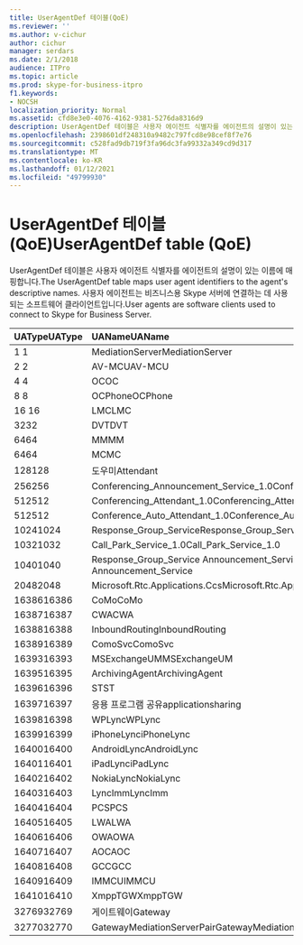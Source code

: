```yaml
---
title: UserAgentDef 테이블(QoE)
ms.reviewer: ''
ms.author: v-cichur
author: cichur
manager: serdars
ms.date: 2/1/2018
audience: ITPro
ms.topic: article
ms.prod: skype-for-business-itpro
f1.keywords:
- NOCSH
localization_priority: Normal
ms.assetid: cfd8e3e0-4076-4162-9381-5276da8316d9
description: UserAgentDef 테이블은 사용자 에이전트 식별자를 에이전트의 설명이 있는 이름에 매핑합니다. 사용자 에이전트는 비즈니스용 Skype 서버에 연결하는 데 사용되는 소프트웨어 클라이언트입니다.
ms.openlocfilehash: 2398601df248310a9482c797fcd8e98cef8f7e76
ms.sourcegitcommit: c528fad9db719f3fa96dc3fa99332a349cd9d317
ms.translationtype: MT
ms.contentlocale: ko-KR
ms.lasthandoff: 01/12/2021
ms.locfileid: "49799930"
---
```

# <a name="useragentdef-table-qoe"></a><span data-ttu-id="8034b-104">UserAgentDef 테이블(QoE)</span><span class="sxs-lookup"><span data-stu-id="8034b-104">UserAgentDef table (QoE)</span></span>
 
<span data-ttu-id="8034b-105">UserAgentDef 테이블은 사용자 에이전트 식별자를 에이전트의 설명이 있는 이름에 매핑합니다.</span><span class="sxs-lookup"><span data-stu-id="8034b-105">The UserAgentDef table maps user agent identifiers to the agent's descriptive names.</span></span> <span data-ttu-id="8034b-106">사용자 에이전트는 비즈니스용 Skype 서버에 연결하는 데 사용되는 소프트웨어 클라이언트입니다.</span><span class="sxs-lookup"><span data-stu-id="8034b-106">User agents are software clients used to connect to Skype for Business Server.</span></span>
  
|<span data-ttu-id="8034b-107">**UAType**</span><span class="sxs-lookup"><span data-stu-id="8034b-107">**UAType**</span></span>|<span data-ttu-id="8034b-108">**UAName**</span><span class="sxs-lookup"><span data-stu-id="8034b-108">**UAName**</span></span>|<span data-ttu-id="8034b-109">**UACategory**</span><span class="sxs-lookup"><span data-stu-id="8034b-109">**UACategory**</span></span>|
|:-----|:-----|:-----|
|<span data-ttu-id="8034b-110">1 </span><span class="sxs-lookup"><span data-stu-id="8034b-110">1</span></span>  <br/> |<span data-ttu-id="8034b-111">MediationServer</span><span class="sxs-lookup"><span data-stu-id="8034b-111">MediationServer</span></span>  <br/> |<span data-ttu-id="8034b-112">MediationServer</span><span class="sxs-lookup"><span data-stu-id="8034b-112">MediationServer</span></span>  <br/> |
|<span data-ttu-id="8034b-113">2 </span><span class="sxs-lookup"><span data-stu-id="8034b-113">2</span></span>  <br/> |<span data-ttu-id="8034b-114">AV-MCU</span><span class="sxs-lookup"><span data-stu-id="8034b-114">AV-MCU</span></span>  <br/> |<span data-ttu-id="8034b-115">AV-MCU</span><span class="sxs-lookup"><span data-stu-id="8034b-115">AV-MCU</span></span>  <br/> |
|<span data-ttu-id="8034b-116">4 </span><span class="sxs-lookup"><span data-stu-id="8034b-116">4</span></span>  <br/> |<span data-ttu-id="8034b-117">OC</span><span class="sxs-lookup"><span data-stu-id="8034b-117">OC</span></span>  <br/> |<span data-ttu-id="8034b-118">OC</span><span class="sxs-lookup"><span data-stu-id="8034b-118">OC</span></span>  <br/> |
|<span data-ttu-id="8034b-119">8 </span><span class="sxs-lookup"><span data-stu-id="8034b-119">8</span></span>  <br/> |<span data-ttu-id="8034b-120">OCPhone</span><span class="sxs-lookup"><span data-stu-id="8034b-120">OCPhone</span></span>  <br/> |<span data-ttu-id="8034b-121">OCPhone</span><span class="sxs-lookup"><span data-stu-id="8034b-121">OCPhone</span></span>  <br/> |
|<span data-ttu-id="8034b-122">16 </span><span class="sxs-lookup"><span data-stu-id="8034b-122">16</span></span>  <br/> |<span data-ttu-id="8034b-123">LMC</span><span class="sxs-lookup"><span data-stu-id="8034b-123">LMC</span></span>  <br/> |<span data-ttu-id="8034b-124">LMC</span><span class="sxs-lookup"><span data-stu-id="8034b-124">LMC</span></span>  <br/> |
|<span data-ttu-id="8034b-125">32</span><span class="sxs-lookup"><span data-stu-id="8034b-125">32</span></span>  <br/> |<span data-ttu-id="8034b-126">DVT</span><span class="sxs-lookup"><span data-stu-id="8034b-126">DVT</span></span>  <br/> |<span data-ttu-id="8034b-127">DVT</span><span class="sxs-lookup"><span data-stu-id="8034b-127">DVT</span></span>  <br/> |
|<span data-ttu-id="8034b-128">64</span><span class="sxs-lookup"><span data-stu-id="8034b-128">64</span></span>  <br/> |<span data-ttu-id="8034b-129">MM</span><span class="sxs-lookup"><span data-stu-id="8034b-129">MM</span></span>  <br/> |<span data-ttu-id="8034b-130">MM</span><span class="sxs-lookup"><span data-stu-id="8034b-130">MM</span></span>  <br/> |
|<span data-ttu-id="8034b-131">64</span><span class="sxs-lookup"><span data-stu-id="8034b-131">64</span></span>  <br/> |<span data-ttu-id="8034b-132">MC</span><span class="sxs-lookup"><span data-stu-id="8034b-132">MC</span></span>  <br/> |<span data-ttu-id="8034b-133">MM</span><span class="sxs-lookup"><span data-stu-id="8034b-133">MM</span></span>  <br/> |
|<span data-ttu-id="8034b-134">128</span><span class="sxs-lookup"><span data-stu-id="8034b-134">128</span></span>  <br/> |<span data-ttu-id="8034b-135">도우미</span><span class="sxs-lookup"><span data-stu-id="8034b-135">Attendant</span></span>  <br/> |<span data-ttu-id="8034b-136">도우미</span><span class="sxs-lookup"><span data-stu-id="8034b-136">Attendant</span></span>  <br/> |
|<span data-ttu-id="8034b-137">256</span><span class="sxs-lookup"><span data-stu-id="8034b-137">256</span></span>  <br/> |<span data-ttu-id="8034b-138">Conferencing_Announcement_Service_1.0</span><span class="sxs-lookup"><span data-stu-id="8034b-138">Conferencing_Announcement_Service_1.0</span></span>  <br/> |<span data-ttu-id="8034b-139">CAS</span><span class="sxs-lookup"><span data-stu-id="8034b-139">CAS</span></span>  <br/> |
|<span data-ttu-id="8034b-140">512</span><span class="sxs-lookup"><span data-stu-id="8034b-140">512</span></span>  <br/> |<span data-ttu-id="8034b-141">Conferencing_Attendant_1.0</span><span class="sxs-lookup"><span data-stu-id="8034b-141">Conferencing_Attendant_1.0</span></span>  <br/> |<span data-ttu-id="8034b-142">CAA</span><span class="sxs-lookup"><span data-stu-id="8034b-142">CAA</span></span>  <br/> |
|<span data-ttu-id="8034b-143">512</span><span class="sxs-lookup"><span data-stu-id="8034b-143">512</span></span>  <br/> |<span data-ttu-id="8034b-144">Conference_Auto_Attendant_1.0</span><span class="sxs-lookup"><span data-stu-id="8034b-144">Conference_Auto_Attendant_1.0</span></span>  <br/> |<span data-ttu-id="8034b-145">CAA</span><span class="sxs-lookup"><span data-stu-id="8034b-145">CAA</span></span>  <br/> |
|<span data-ttu-id="8034b-146">1024</span><span class="sxs-lookup"><span data-stu-id="8034b-146">1024</span></span>  <br/> |<span data-ttu-id="8034b-147">Response_Group_Service</span><span class="sxs-lookup"><span data-stu-id="8034b-147">Response_Group_Service</span></span>  <br/> |<span data-ttu-id="8034b-148">RGS</span><span class="sxs-lookup"><span data-stu-id="8034b-148">RGS</span></span>  <br/> |
|<span data-ttu-id="8034b-149">1032</span><span class="sxs-lookup"><span data-stu-id="8034b-149">1032</span></span>  <br/> |<span data-ttu-id="8034b-150">Call_Park_Service_1.0</span><span class="sxs-lookup"><span data-stu-id="8034b-150">Call_Park_Service_1.0</span></span>  <br/> |<span data-ttu-id="8034b-151">CPS</span><span class="sxs-lookup"><span data-stu-id="8034b-151">CPS</span></span>  <br/> |
|<span data-ttu-id="8034b-152">1040</span><span class="sxs-lookup"><span data-stu-id="8034b-152">1040</span></span>  <br/> |<span data-ttu-id="8034b-153">Response_Group_Service Announcement_Service</span><span class="sxs-lookup"><span data-stu-id="8034b-153">Response_Group_Service Announcement_Service</span></span>  <br/> |<span data-ttu-id="8034b-154">AS</span><span class="sxs-lookup"><span data-stu-id="8034b-154">AS</span></span>  <br/> |
|<span data-ttu-id="8034b-155">2048</span><span class="sxs-lookup"><span data-stu-id="8034b-155">2048</span></span>  <br/> |<span data-ttu-id="8034b-156">Microsoft.Rtc.Applications.Ccs</span><span class="sxs-lookup"><span data-stu-id="8034b-156">Microsoft.Rtc.Applications.Ccs</span></span>  <br/> |<span data-ttu-id="8034b-157">CCS</span><span class="sxs-lookup"><span data-stu-id="8034b-157">CCS</span></span>  <br/> |
|<span data-ttu-id="8034b-158">16386</span><span class="sxs-lookup"><span data-stu-id="8034b-158">16386</span></span>  <br/> |<span data-ttu-id="8034b-159">CoMo</span><span class="sxs-lookup"><span data-stu-id="8034b-159">CoMo</span></span>  <br/> |<span data-ttu-id="8034b-160">CoMo</span><span class="sxs-lookup"><span data-stu-id="8034b-160">CoMo</span></span>  <br/> |
|<span data-ttu-id="8034b-161">16387</span><span class="sxs-lookup"><span data-stu-id="8034b-161">16387</span></span>  <br/> |<span data-ttu-id="8034b-162">CWA</span><span class="sxs-lookup"><span data-stu-id="8034b-162">CWA</span></span>  <br/> |<span data-ttu-id="8034b-163">CWA</span><span class="sxs-lookup"><span data-stu-id="8034b-163">CWA</span></span>  <br/> |
|<span data-ttu-id="8034b-164">16388</span><span class="sxs-lookup"><span data-stu-id="8034b-164">16388</span></span>  <br/> |<span data-ttu-id="8034b-165">InboundRouting</span><span class="sxs-lookup"><span data-stu-id="8034b-165">InboundRouting</span></span>  <br/> |<span data-ttu-id="8034b-166">InboundRouting</span><span class="sxs-lookup"><span data-stu-id="8034b-166">InboundRouting</span></span>  <br/> |
|<span data-ttu-id="8034b-167">16389</span><span class="sxs-lookup"><span data-stu-id="8034b-167">16389</span></span>  <br/> |<span data-ttu-id="8034b-168">ComoSvc</span><span class="sxs-lookup"><span data-stu-id="8034b-168">ComoSvc</span></span>  <br/> |<span data-ttu-id="8034b-169">ComoSvc</span><span class="sxs-lookup"><span data-stu-id="8034b-169">ComoSvc</span></span>  <br/> |
|<span data-ttu-id="8034b-170">16393</span><span class="sxs-lookup"><span data-stu-id="8034b-170">16393</span></span>  <br/> |<span data-ttu-id="8034b-171">MSExchangeUM</span><span class="sxs-lookup"><span data-stu-id="8034b-171">MSExchangeUM</span></span>  <br/> |<span data-ttu-id="8034b-172">ExUM</span><span class="sxs-lookup"><span data-stu-id="8034b-172">ExUM</span></span>  <br/> |
|<span data-ttu-id="8034b-173">16395</span><span class="sxs-lookup"><span data-stu-id="8034b-173">16395</span></span>  <br/> |<span data-ttu-id="8034b-174">ArchivingAgent</span><span class="sxs-lookup"><span data-stu-id="8034b-174">ArchivingAgent</span></span>  <br/> |<span data-ttu-id="8034b-175">ARCHAGENT</span><span class="sxs-lookup"><span data-stu-id="8034b-175">ARCHAGENT</span></span>  <br/> |
|<span data-ttu-id="8034b-176">16396</span><span class="sxs-lookup"><span data-stu-id="8034b-176">16396</span></span>  <br/> |<span data-ttu-id="8034b-177">ST</span><span class="sxs-lookup"><span data-stu-id="8034b-177">ST</span></span>  <br/> |<span data-ttu-id="8034b-178">ST</span><span class="sxs-lookup"><span data-stu-id="8034b-178">ST</span></span>  <br/> |
|<span data-ttu-id="8034b-179">16397</span><span class="sxs-lookup"><span data-stu-id="8034b-179">16397</span></span>  <br/> |<span data-ttu-id="8034b-180">응용 프로그램 공유</span><span class="sxs-lookup"><span data-stu-id="8034b-180">applicationsharing</span></span>  <br/> |<span data-ttu-id="8034b-181">ASMCU</span><span class="sxs-lookup"><span data-stu-id="8034b-181">ASMCU</span></span>  <br/> |
|<span data-ttu-id="8034b-182">16398</span><span class="sxs-lookup"><span data-stu-id="8034b-182">16398</span></span>  <br/> |<span data-ttu-id="8034b-183">WPLync</span><span class="sxs-lookup"><span data-stu-id="8034b-183">WPLync</span></span>  <br/> |<span data-ttu-id="8034b-184">WPLync</span><span class="sxs-lookup"><span data-stu-id="8034b-184">WPLync</span></span>  <br/> |
|<span data-ttu-id="8034b-185">16399</span><span class="sxs-lookup"><span data-stu-id="8034b-185">16399</span></span>  <br/> |<span data-ttu-id="8034b-186">iPhoneLync</span><span class="sxs-lookup"><span data-stu-id="8034b-186">iPhoneLync</span></span>  <br/> |<span data-ttu-id="8034b-187">iPhoneLync</span><span class="sxs-lookup"><span data-stu-id="8034b-187">iPhoneLync</span></span>  <br/> |
|<span data-ttu-id="8034b-188">16400</span><span class="sxs-lookup"><span data-stu-id="8034b-188">16400</span></span>  <br/> |<span data-ttu-id="8034b-189">AndroidLync</span><span class="sxs-lookup"><span data-stu-id="8034b-189">AndroidLync</span></span>  <br/> |<span data-ttu-id="8034b-190">AndroidLync</span><span class="sxs-lookup"><span data-stu-id="8034b-190">AndroidLync</span></span>  <br/> |
|<span data-ttu-id="8034b-191">16401</span><span class="sxs-lookup"><span data-stu-id="8034b-191">16401</span></span>  <br/> |<span data-ttu-id="8034b-192">iPadLync</span><span class="sxs-lookup"><span data-stu-id="8034b-192">iPadLync</span></span>  <br/> |<span data-ttu-id="8034b-193">iPadLync</span><span class="sxs-lookup"><span data-stu-id="8034b-193">iPadLync</span></span>  <br/> |
|<span data-ttu-id="8034b-194">16402</span><span class="sxs-lookup"><span data-stu-id="8034b-194">16402</span></span>  <br/> |<span data-ttu-id="8034b-195">NokiaLync</span><span class="sxs-lookup"><span data-stu-id="8034b-195">NokiaLync</span></span>  <br/> |<span data-ttu-id="8034b-196">NokiaLync</span><span class="sxs-lookup"><span data-stu-id="8034b-196">NokiaLync</span></span>  <br/> |
|<span data-ttu-id="8034b-197">16403</span><span class="sxs-lookup"><span data-stu-id="8034b-197">16403</span></span>  <br/> |<span data-ttu-id="8034b-198">LyncImm</span><span class="sxs-lookup"><span data-stu-id="8034b-198">LyncImm</span></span>  <br/> |<span data-ttu-id="8034b-199">LyncImm</span><span class="sxs-lookup"><span data-stu-id="8034b-199">LyncImm</span></span>  <br/> |
|<span data-ttu-id="8034b-200">16404</span><span class="sxs-lookup"><span data-stu-id="8034b-200">16404</span></span>  <br/> |<span data-ttu-id="8034b-201">PCS</span><span class="sxs-lookup"><span data-stu-id="8034b-201">PCS</span></span>  <br/> |<span data-ttu-id="8034b-202">PCS</span><span class="sxs-lookup"><span data-stu-id="8034b-202">PCS</span></span>  <br/> |
|<span data-ttu-id="8034b-203">16405</span><span class="sxs-lookup"><span data-stu-id="8034b-203">16405</span></span>  <br/> |<span data-ttu-id="8034b-204">LWA</span><span class="sxs-lookup"><span data-stu-id="8034b-204">LWA</span></span>  <br/> |<span data-ttu-id="8034b-205">LWA</span><span class="sxs-lookup"><span data-stu-id="8034b-205">LWA</span></span>  <br/> |
|<span data-ttu-id="8034b-206">16406</span><span class="sxs-lookup"><span data-stu-id="8034b-206">16406</span></span>  <br/> |<span data-ttu-id="8034b-207">OWA</span><span class="sxs-lookup"><span data-stu-id="8034b-207">OWA</span></span>  <br/> |<span data-ttu-id="8034b-208">OWA</span><span class="sxs-lookup"><span data-stu-id="8034b-208">OWA</span></span>  <br/> |
|<span data-ttu-id="8034b-209">16407</span><span class="sxs-lookup"><span data-stu-id="8034b-209">16407</span></span>  <br/> |<span data-ttu-id="8034b-210">AOC</span><span class="sxs-lookup"><span data-stu-id="8034b-210">AOC</span></span>  <br/> |<span data-ttu-id="8034b-211">AOC</span><span class="sxs-lookup"><span data-stu-id="8034b-211">AOC</span></span>  <br/> |
|<span data-ttu-id="8034b-212">16408</span><span class="sxs-lookup"><span data-stu-id="8034b-212">16408</span></span>  <br/> |<span data-ttu-id="8034b-213">GCC</span><span class="sxs-lookup"><span data-stu-id="8034b-213">GCC</span></span>  <br/> |<span data-ttu-id="8034b-214">GCC</span><span class="sxs-lookup"><span data-stu-id="8034b-214">GCC</span></span>  <br/> |
|<span data-ttu-id="8034b-215">16409</span><span class="sxs-lookup"><span data-stu-id="8034b-215">16409</span></span>  <br/> |<span data-ttu-id="8034b-216">IMMCU</span><span class="sxs-lookup"><span data-stu-id="8034b-216">IMMCU</span></span>  <br/> |<span data-ttu-id="8034b-217">IMMCU</span><span class="sxs-lookup"><span data-stu-id="8034b-217">IMMCU</span></span>  <br/> |
|<span data-ttu-id="8034b-218">16410</span><span class="sxs-lookup"><span data-stu-id="8034b-218">16410</span></span>  <br/> |<span data-ttu-id="8034b-219">XmppTGW</span><span class="sxs-lookup"><span data-stu-id="8034b-219">XmppTGW</span></span>  <br/> |<span data-ttu-id="8034b-220">XmppGateway</span><span class="sxs-lookup"><span data-stu-id="8034b-220">XmppGateway</span></span>  <br/> |
|<span data-ttu-id="8034b-221">32769</span><span class="sxs-lookup"><span data-stu-id="8034b-221">32769</span></span>  <br/> |<span data-ttu-id="8034b-222">게이트웨이</span><span class="sxs-lookup"><span data-stu-id="8034b-222">Gateway</span></span>  <br/> |<span data-ttu-id="8034b-223">게이트웨이</span><span class="sxs-lookup"><span data-stu-id="8034b-223">Gateway</span></span>  <br/> |
|<span data-ttu-id="8034b-224">32770</span><span class="sxs-lookup"><span data-stu-id="8034b-224">32770</span></span>  <br/> |<span data-ttu-id="8034b-225">GatewayMediationServerPair</span><span class="sxs-lookup"><span data-stu-id="8034b-225">GatewayMediationServerPair</span></span>  <br/> |<span data-ttu-id="8034b-226">GatewayMediationServerPair</span><span class="sxs-lookup"><span data-stu-id="8034b-226">GatewayMediationServerPair</span></span>  <br/> |
   

